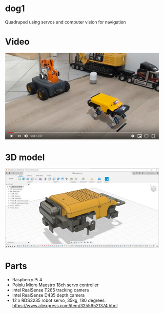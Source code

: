 # dog1
Quadruped using servos and computer vision for navigation

# Video
[![IMAGE ALT TEXT HERE](/media/dog1.jpg)](https://www.youtube.com/watch?v=FhQWazvZQHE)

# 3D model
![3D model](/media/3dmodel.jpg)

# Parts
 - Raspberry Pi 4
 - Pololu Micro Maestro 18ch servo controller
 - Intel RealSense T265 tracking camera
 - Intel RealSense D435 depth camera
 - 12 x RDS3235 robot servo, 35kg, 180 degrees: https://www.aliexpress.com/item/32556521374.html
 
